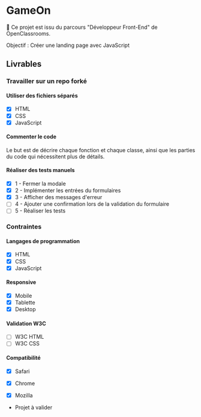 # GameOn

:tada: Ce projet est issu du parcours "Développeur Front-End" de OpenClassrooms.

Objectif : Créer une landing page avec JavaScript

## Livrables

### Travailler sur un repo forké

#### Utiliser des fichiers séparés

- [x] HTML
- [x] CSS
- [x] JavaScript

#### Commenter le code 

Le but est de décrire chaque fonction et chaque classe, ainsi que les parties du code qui nécessitent plus de détails.

#### Réaliser des tests manuels

- [x] 1 - Fermer la modale
- [x] 2 - Implémenter les entrées du formulaires
- [x] 3 - Afficher des messages d'erreur
- [ ] 4 - Ajouter une confirmation lors de la validation du formulaire
- [ ] 5 - Réaliser les tests

### Contraintes

#### Langages de programmation

- [x] HTML
- [x] CSS
- [x] JavaScript

#### Responsive

- [x] Mobile
- [x] Tablette
- [x] Desktop

#### Validation W3C

- [ ] W3C HTML
- [ ] W3C CSS

#### Compatibilité

- [x] Safari
- [x] Chrome
- [x] Mozilla


- Projet à valider
